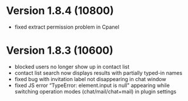 # Version 1.8.4 (10800)
- fixed extract permission problem in Cpanel

# Version 1.8.3 (10600)
- blocked users no longer show up in contact list
- contact list search now displays results with partially typed-in names
- fixed bug with invitation label not disappearing in chat window
- fixed JS error “TypeError: element.input is null" appearing while switching operation modes (chat/mail/chat+mail) in plugin settings